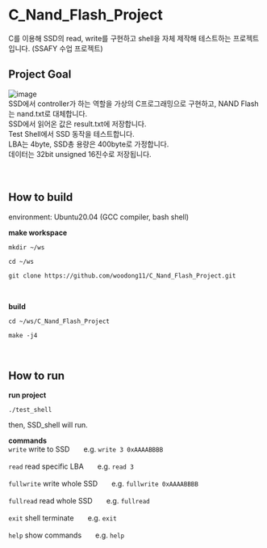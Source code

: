 # C_Nand_Flash_Project
C를 이용해 SSD의 read, write를 구현하고 shell을 자체 제작해 테스트하는 프로젝트입니다. (SSAFY 수업 프로젝트)


## Project Goal
![image](https://github.com/woodong11/C_SSD_project/assets/91379630/5f32b038-75bb-46ca-8532-ef2a5cb6e21c)
<br>SSD에서 controller가 하는 역할을 가상의 C프로그래밍으로 구현하고, NAND Flash는 nand.txt로 대체합니다. <br>
SSD에서 읽어온 값은 result.txt에 저장합니다. <br>
Test Shell에서 SSD 동작을 테스트합니다. <br>
LBA는 4byte, SSD총 용량은 400byte로 가정합니다. <br>
데이터는 32bit unsigned 16진수로 저장됩니다. <br>
<br>
<br>

## How to build
environment: Ubuntu20.04 (GCC compiler, bash shell)

<b> make workspace </b>
```
mkdir ~/ws
```
```
cd ~/ws
```
```
git clone https://github.com/woodong11/C_Nand_Flash_Project.git
```
<br>

<b> build</b>
```
cd ~/ws/C_Nand_Flash_Project
```
```
make -j4
```
<br>

## How to run

<b> run project </b>
```
./test_shell
```
then, SSD_shell will run. 

<b> commands </b><br>
`write` write to SSD       &nbsp; &nbsp; &nbsp;     e.g. `write 3 0xAAAABBBB` <br><br>
`read` read specific LBA  &nbsp; &nbsp; &nbsp;     e.g. `read 3` <br><br>
`fullwrite` write whole SSD  &nbsp; &nbsp; &nbsp;     e.g. `fullwrite 0xAAAABBBB` <br><br>
`fullread` read whole SSD   &nbsp; &nbsp; &nbsp;     e.g. `fullread` <br><br>
`exit` shell terminate  &nbsp; &nbsp; &nbsp;      e.g. `exit` <br><br>
`help` show commands  &nbsp; &nbsp; &nbsp;      e.g. `help` <br><br>





















